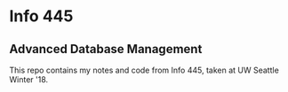 # Info 445
## Advanced Database Management

This repo contains my notes and code from Info 445, taken at UW Seattle Winter '18.
